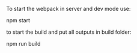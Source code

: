 To start the webpack in server and dev mode use:

npm start

to start the build and put all outputs in build folder:

npm run build

